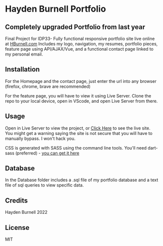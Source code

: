 # Hayden Burnell Portfolio
## Completely upgraded Portfolio from last year

Final Project for IDP33- Fully functional responsive portfolio site live online at [HBurnell.com](https://hburnell.com)
Includes my logo, navigation, my resumes, portfolio pieces, feature page using API/AJAX/Vue, and a functional contact page linked to my personal email.

## Installation
For the Homepage and the contact page, just enter the url into any browser (firefox, chrome, brave are recommended)

For the feature page, you will have to view it using Live Server. Clone the repo to your local device, open in VScode, and open Live Server from there.

## Usage
Open in Live Server to view the project, or [Click Here](https://hburnell.com) to see the live site. You might get a warning saying the site is not secure that you will have to manually bypass. I won't hack you.

CSS is generated with SASS using the command line tools. You'll need dart-sass (preferred) - [you can get it here](https://sass-lang.com/install)

## Database
In the Database folder includes a .sql file of my portfolio database and a text file of sql queries to view specific data.

## Credits
Hayden Burnell 2022

## License
MIT
